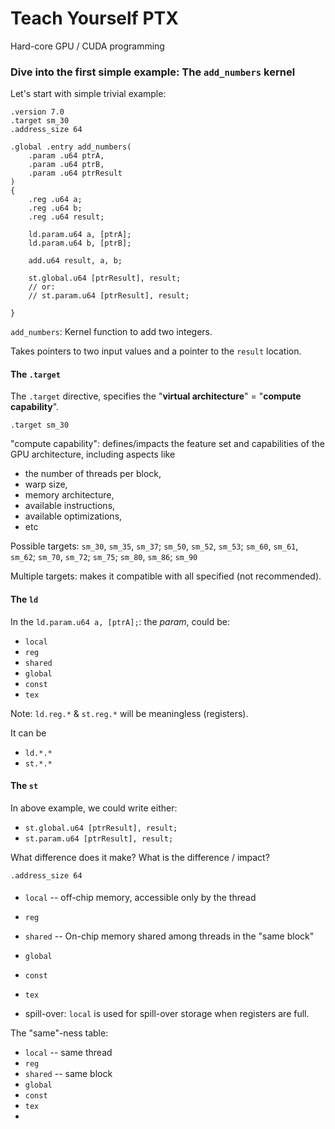 
# Teach Yourself PTX
Hard-core GPU / CUDA programming

### Dive into the first simple example: The `add_numbers` kernel
Let's start with simple trivial example:
```ptx
.version 7.0
.target sm_30
.address_size 64

.global .entry add_numbers(
    .param .u64 ptrA,
    .param .u64 ptrB,
    .param .u64 ptrResult
)
{
    .reg .u64 a;
    .reg .u64 b;
    .reg .u64 result;

    ld.param.u64 a, [ptrA];
    ld.param.u64 b, [ptrB];
    
    add.u64 result, a, b;

    st.global.u64 [ptrResult], result;
    // or:
    // st.param.u64 [ptrResult], result;

}
```

`add_numbers`: Kernel function to add two integers.

Takes pointers to two input values and a pointer to the `result` location.

#### The `.target`
The `.target` directive, specifies the "**virtual architecture**" = "**compute capability**".

`.target sm_30`

"compute capability":
defines/impacts the feature set and capabilities of the GPU architecture, including aspects like 
* the number of threads per block,
* warp size,
* memory architecture,
* available instructions,
* available optimizations,
* etc

Possible targets:
`sm_30`, `sm_35`, `sm_37`; `sm_50`, `sm_52`, `sm_53`; `sm_60`, `sm_61`, `sm_62`; `sm_70`, `sm_72`; `sm_75`; `sm_80`, `sm_86`; `sm_90`

Multiple targets: makes it compatible with all specified (not recommended).

#### The `ld`
In the `ld.param.u64 a, [ptrA];`: the *param*, could be:
* `local`
* `reg`
* `shared`
* `global`
* `const`
* `tex`

Note: `ld.reg.*` & `st.reg.*` will be meaningless (registers).

It can be
* `ld.*.*`
* `st.*.*`

#### The `st`
In above example, we could write either:
* `st.global.u64 [ptrResult], result;`
* `st.param.u64 [ptrResult], result;`

What difference does it make?
What is the difference / impact?

`.address_size 64`

####
* `local` -- off-chip memory, accessible only by the thread
* `reg`
* `shared` -- On-chip memory shared among threads in the "same block"
* `global`
* `const`
* `tex`


* spill-over: `local` is used for spill-over storage when registers are full.

The "same"-ness table:
* `local` -- same thread
* `reg`
* `shared` -- same block
* `global`
* `const`
* `tex`
* 
